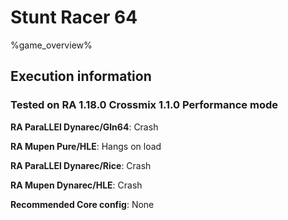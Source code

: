 # Stunt Racer 64 

%game_overview%

## Execution information

### Tested on RA 1.18.0 Crossmix 1.1.0 Performance mode

**RA ParaLLEl Dynarec/Gln64**: Crash

**RA Mupen Pure/HLE**: Hangs on load

**RA ParaLLEl Dynarec/Rice**: Crash

**RA Mupen Dynarec/HLE**: Crash

**Recommended Core config**: None